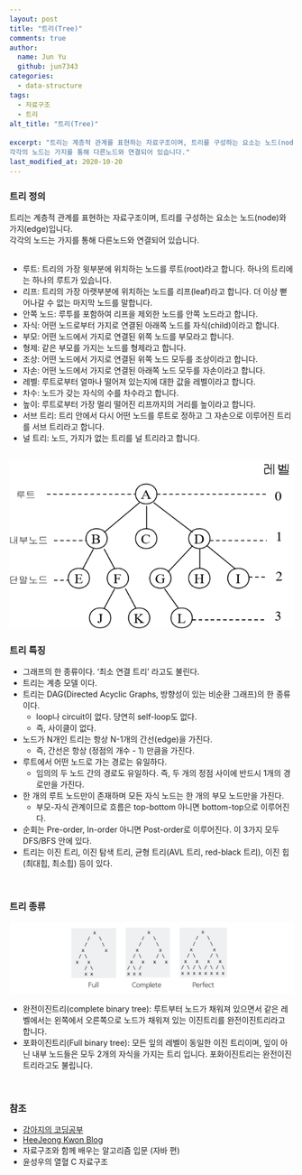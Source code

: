 ```yaml
---
layout: post
title: "트리(Tree)"
comments: true
author:
  name: Jun Yu
  github: jun7343
categories: 
  - data-structure
tags: 
  - 자료구조
  - 트리
alt_title: "트리(Tree)"

excerpt: "트리는 계층적 관계를 표현하는 자료구조이며, 트리를 구성하는 요소는 노드(node)와 가지(edge)입니다.  
각각의 노드는 가지를 통해 다른노드와 연결되어 있습니다."
last_modified_at: 2020-10-20
---
```


### 트리 정의

트리는 계층적 관계를 표현하는 자료구조이며, 트리를 구성하는 요소는 노드(node)와 가지(edge)입니다.  
각각의 노드는 가지를 통해 다른노드와 연결되어 있습니다.   
<br>
- 루트: 트리의 가장 윗부분에 위치하는 노드를 루트(root)라고 합니다. 하나의 트리에는 하나의 루트가 있습니다.   
- 리프: 트리의 가장 아랫부분에 위치하는 노드를 리프(leaf)라고 합니다. 더 이상 뻗어나갈 수 없는 마지막 노드를 말합니다.   
- 안쪽 노드: 루투를 포함하여 리프을 제외한 노드를 안쪽 노드라고 합니다.   
- 자식: 어떤 노드로부터 가지로 연결된 아래쪽 노드를 자식(child)이라고 합니다.
- 부모: 어떤 노드에서 가지로 연결된 위쪽 노드를 부모라고 합니다.
- 형제: 같은 부모를 가지는 노드를 형제라고 합니다.
- 조상: 어떤 노드에서 가지로 연결된 위쪽 노드 모두를 조상이라고 합니다.
- 자손: 어떤 노드에서 가지로 연결된 아래쪽 노드 모두를 자손이라고 합니다.
- 레벨: 루트로부터 얼마나 떨어져 있는지에 대한 값을 레벨이라고 합니다.
- 차수: 노드가 갖는 자식의 수를 차수라고 합니다.
- 높이: 루트로부터 가장 멀리 떨어진 리프까지의 거리를 높이라고 합니다.
- 서브 트리: 트리 안에서 다시 어떤 노드를 루트로 정하고 그 자손으로 이루어진 트리를 서브 트리라고 합니다.
- 널 트리: 노드, 가지가 없는 트리를 널 트리라고 합니다.   
<br>

<img src="/assets/images/data-structure/tree/tree.png" class="align-center" alt="tree">

### 트리 특징

- 그래프의 한 종류이다. ‘최소 연결 트리’ 라고도 불린다.
- 트리는 계층 모델 이다.
- 트리는 DAG(Directed Acyclic Graphs, 방향성이 있는 비순환 그래프)의 한 종류이다.
  - loop나 circuit이 없다. 당연히 self-loop도 없다.
  - 즉, 사이클이 없다.
- 노드가 N개인 트리는 항상 N-1개의 간선(edge)을 가진다.
  - 즉, 간선은 항상 (정점의 개수 - 1) 만큼을 가진다.
- 루트에서 어떤 노드로 가는 경로는 유일하다.
  - 임의의 두 노드 간의 경로도 유일하다. 즉, 두 개의 정점 사이에 반드시 1개의 경로만을 가진다.
- 한 개의 루트 노드만이 존재하며 모든 자식 노드는 한 개의 부모 노드만을 가진다.
  - 부모-자식 관계이므로 흐름은 top-bottom 아니면 bottom-top으로 이루어진다.
- 순회는 Pre-order, In-order 아니면 Post-order로 이루어진다. 이 3가지 모두 DFS/BFS 안에 있다.
- 트리는 이진 트리, 이진 탐색 트리, 균형 트리(AVL 트리, red-black 트리), 이진 힙(최대힙, 최소힙) 등이 있다.
<br>

### 트리 종류

<img src="/assets/images/data-structure/tree/tree-types.png" class="align-center" alt="tree-types">   
<br>

- 완전이진트리(complete binary tree): 루트부터 노드가 채워져 있으면서 같은 레벨에서는 왼쪽에서 오른쪽으로 노드가 채워져 있는 이진트리를 완전이진트리라고 합니다.
- 포화이진트리(Full binary tree): 모든 잎의 레벨이 동일한 이진 트리이며, 잎이 아닌 내부 노드들은 모두 2개의 자식을 가지는 트리 입니다. 포화이진트리는 완전이진트리라고도 불립니다.   
<br>

### 참조
- [강아지의 코딩공부](https://codingdog.tistory.com/entry/%EC%99%84%EC%A0%84%EC%9D%B4%EC%A7%84%ED%8A%B8%EB%A6%AC-vs-%ED%8F%AC%ED%99%94%EC%9D%B4%EC%A7%84%ED%8A%B8%EB%A6%AC-%EC%9D%B4-%EB%91%98%EC%97%90-%EB%8C%80%ED%95%B4-%EC%95%8C%EC%95%84%EB%B4%85%EC%8B%9C%EB%8B%A4)
- [HeeJeong Kwon Blog](https://gmlwjd9405.github.io/2018/08/12/data-structure-tree.html)
- 자료구조와 함께 배우는 알고리즘 입문 (자바 편)
- 윤성우의 열혈 C 자료구조

